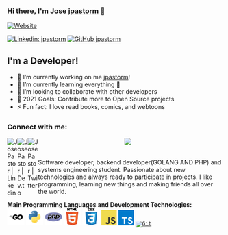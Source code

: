 ### Hi there, I'm Jose [jpastorm][website] 👋

[![Website](https://img.shields.io/website?label=jpastorm.github.io&style=for-the-badge&url=https%3A%2F%2Fjpastorm.github.io)](https://jpastorm.github.io/)

[![Linkedin: jpastorm](https://img.shields.io/badge/-jpastorm-blue?style=flat-square&logo=Linkedin&logoColor=white&link=https://www.linkedin.com/in/jpastorm/)](https://www.linkedin.com/in/jpastorm/)
[![GitHub jpastorm](https://img.shields.io/github/followers/jpastorm?label=follow&style=social)](https://github.com/jpastorm)

## I'm a Developer!

- 🔭 I’m currently working on me [jpastorm][website]!
- 🌱 I’m currently learning everything 🤣
- 👯 I’m looking to collaborate with other developers
- 🥅 2021 Goals: Contribute more to Open Source projects
- ⚡ Fun fact: I love read books, comics, and webtoons

### Connect with me:

<img align="right" src="https://media1.giphy.com/media/jRf5fsn8G6YaogAWxn/giphy.gif" width="230">

<a href="https://www.linkedin.com/in/jpastorm/"><img align="left" alt="Jose Pastor | Linkedin" width="24px" title="Linkedin" alt="Linkedin" src="https://image.flaticon.com/icons/svg/174/174857.svg"></a>
<a href="https://dev.to/jpastorm"><img align="left" alt="Jose Pastor | Dev.to" width="24px" title="Dev.to" alt="Dev.to" src="https://res.cloudinary.com/practicaldev/image/fetch/s--R9qwOwpC--/c_limit%2Cf_auto%2Cfl_progressive%2Cq_auto%2Cw_880/https://thepracticaldev.s3.amazonaws.com/i/78hs31fax49uwy6kbxyw.png"></a>
<a href="https://twitter.com/jpastormdev"><img align="left" alt="Jose Pastor | Twitter" width="24px" title="Twitter" alt="Twitter" src="https://raw.githubusercontent.com/anuraghazra/anuraghazra/master/assets/twitter.svg"></a>

<br><br>

Software developer, backend developer(GOLANG AND PHP) and systems engineering student. Passionate about new technologies and always ready to participate in projects. I like programming, learning new things and making friends all over the world.

**Main Programming Languages and Development Technologies:**
<br>
<code><a href="https://github.com/jpastorm?tab=repositories&language=HTML"><img height="40" title="GOLANG" alt="GOLANG" src="https://raw.githubusercontent.com/github/explore/80688e429a7d4ef2fca1e82350fe8e3517d3494d/topics/go/go.png"></a></code>
<code><a href="https://github.com/jpastorm?tab=repositories&language=HTML"><img height="40" title="PYTHON" alt="PYTHON" src="https://raw.githubusercontent.com/github/explore/80688e429a7d4ef2fca1e82350fe8e3517d3494d/topics/python/python.png"></a></code>
<code><a href="https://github.com/jpastorm?tab=repositories&language=HTML"><img height="40" title="PHP" alt="PHP" src="https://raw.githubusercontent.com/github/explore/ccc16358ac4530c6a69b1b80c7223cd2744dea83/topics/php/php.png"></a></code>
<code><a href="https://github.com/jpastorm?tab=repositories&language=HTML"><img height="40" title="HTML5" alt="HTML5" src="https://raw.githubusercontent.com/github/explore/80688e429a7d4ef2fca1e82350fe8e3517d3494d/topics/html/html.png"></a></code>
<code><a href="https://github.com/jpastorm?tab=repositories&language=CSS"><img height="40" title="CSS3" alt="CSS3" src="https://raw.githubusercontent.com/github/explore/80688e429a7d4ef2fca1e82350fe8e3517d3494d/topics/css/css.png"></a></code>
<code><a href="https://github.com/jpastorm?tab=repositories&language=javascript"><img height="36" title="Javascript" alt="Javascript" src="https://raw.githubusercontent.com/github/explore/80688e429a7d4ef2fca1e82350fe8e3517d3494d/topics/javascript/javascript.png"></a></code>
<code><a href="https://github.com/jpastorm?tab=repositories&language=typescript"><img height="36" title="Typescript" alt="Typescript" src="https://raw.githubusercontent.com/github/explore/80688e429a7d4ef2fca1e82350fe8e3517d3494d/topics/typescript/typescript.png"></a></code>
<code><a href="https://git-scm.com/"><img height="36" title="Git" alt="Git" src="https://cdn.svgporn.com/logos/git-icon.svg"></a></code>

                                                                                
                                                                                
[website]: https://jpastorm.github.io                                                                               
                                                                                
                                                                                  

